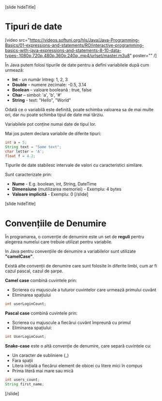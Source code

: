 [slide hideTitle]
# Tipuri de date

[video src="https://videos.softuni.org/hls/Java/Java-Programming-Basics/01-expressions-and-statements/RO/interactive-programming-basics-with-java-expressions-and-statements-8-10-data-types-,1080p,720p,480p,360p,240p,.mp4/urlset/master.m3u8" poster="" /]

În Java putem folosi tipurile de date pentru a defini variabilele după cum urmează:

  * **Int** - un număr întreg: 1, 2, 3 
  * **Double** – numere zecimale: -0.5, 3.14
  * **Boolean** – valoare booleană : true, false
  * **Char** – simbol: 'a', 'b', '#'
  * **String** - text: "Hello", "World"

Odată ce o variabilă este definită, poate schimba valoarea sa de mai multe ori, dar nu poate schimba tipul de date mai târziu. 

Variabilele pot conține numai date de tipul lor. 

Mai jos putem declara variabile de diferite tipuri:
```java
int a = 5;
String text = "Some text";
char letter = 'A';
float f = 4.2;
```

Tipurile de date stabilesc intervale de valori cu caracteristici similare.

Sunt caracterizate prin:

  * **Nume** - E.g. boolean, int, String, DateTime
  * **Dimensiune** (mutilizarea memoriei) - Exemplu: 4 bytes
  * **Valoare implicită** - Exemplu: 0
[/slide]

[slide hideTitle]
# Convențiile de Denumire

În programarea, o convenție de denumire este un set de **reguli** pentru alegerea numelui care trebuie utilizat pentru variabile.

In Java pentru convențiile de denumire a variabilelor sunt utilizate **"camelCase"**. 

Există alte convenții de denumire care sunt folosite în diferite limbi, cum ar fi cazul pascal, cazul de șarpe.

**Camel case** combină cuvintele prin:
* Scrierea cu majuscule a tuturor cuvintelor care urmează primului cuvânt
* Eliminarea spațiului
```java
int userLoginCount;
```

**Pascal case** combină cuvintele prin:
* Scrierea cu majuscule a fiecărui cuvânt împreună cu primul
* Eliminarea spațiului:
```java
int UserLoginCount;
```

**Snake-case** este o altă convenție de denumire, care separă cuvintele cu:
* Un caracter de subliniere (_)
* Fara spații
* Litera inițială a fiecărui element de obicei cu litere mici în compus
* Prima literă mai mare sau mică
```java
int users_count;
String first_name;
```
[/slide]
